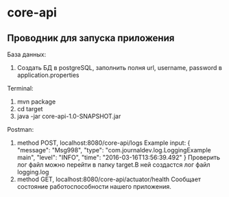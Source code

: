 # core-api
## Проводник для запуска приложения

База данных:
1. Создать БД в postgreSQL, заполнить полня url, username, password в application.properties

Terminal:
1. mvn package
2. cd target
3. java -jar core-api-1.0-SNAPSHOT.jar

Postman:
1. method POST, localhost:8080/core-api/logs
Example input:
{
    "message": "Msg998",
    "type": "com.journaldev.log.LoggingExample main",
    "level": "INFO",
    "time": "2016-03-16T13:56:39.492"
}
Проверить лог файл можно перейти в папку target.В ней создастся лог файл logging.log
2. method GET, localhost:8080/core-api/actuator/health
Сообщает состояние работоспособности нашего приложения.
